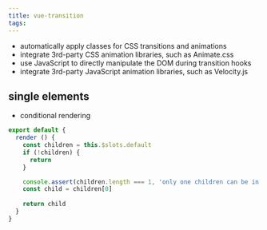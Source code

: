 ```yaml
---
title: vue-transition
tags:
---
```


- automatically apply classes for CSS transitions and animations
- integrate 3rd-party CSS animation libraries, such as Animate.css
- use JavaScript to directly manipulate the DOM during transition hooks
- integrate 3rd-party JavaScript animation libraries, such as Velocity.js


## single elements
- conditional rendering

```js
export default {
  render () {
    const children = this.$slots.default
    if (!children) {
      return
    }

    console.assert(children.length === 1, 'only one children can be in transition')
    const child = children[0]
    
    return child
  }
}
```